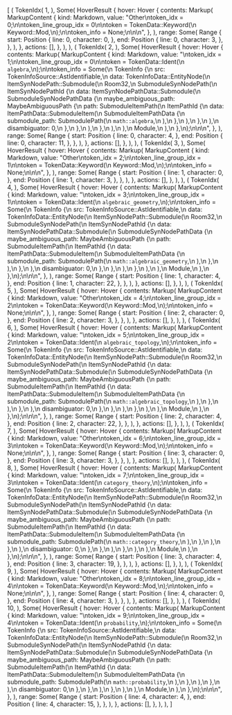 [
    (
        TokenIdx(
            1,
        ),
        Some(
            HoverResult {
                hover: Hover {
                    contents: Markup(
                        MarkupContent {
                            kind: Markdown,
                            value: "Other\ntoken_idx = 0;\n\ntoken_line_group_idx = 0\n\ntoken = TokenData::Keyword(\n    Keyword::Mod,\n);\n\ntoken_info = None;\n\n\n",
                        },
                    ),
                    range: Some(
                        Range {
                            start: Position {
                                line: 0,
                                character: 0,
                            },
                            end: Position {
                                line: 0,
                                character: 3,
                            },
                        },
                    ),
                },
                actions: [],
            },
        ),
    ),
    (
        TokenIdx(
            2,
        ),
        Some(
            HoverResult {
                hover: Hover {
                    contents: Markup(
                        MarkupContent {
                            kind: Markdown,
                            value: "\ntoken_idx = 1;\n\ntoken_line_group_idx = 0\n\ntoken = TokenData::Ident(\n    `algebra`,\n);\n\ntoken_info = Some(\n    TokenInfo {\n        src: TokenInfoSource::AstIdentifiable,\n        data: TokenInfoData::EntityNode(\n            ItemSynNodePath::Submodule(\n                Room32,\n                SubmoduleSynNodePath(\n                    ItemSynNodePathId {\n                        data: ItemSynNodePathData::Submodule(\n                            SubmoduleSynNodePathData {\n                                maybe_ambiguous_path: MaybeAmbiguousPath {\n                                    path: SubmoduleItemPath(\n                                        ItemPathId {\n                                            data: ItemPathData::SubmoduleItem(\n                                                SubmoduleItemPathData {\n                                                    submodule_path: SubmodulePath(\n                                                        `math::algebra`,\n                                                    ),\n                                                },\n                                            ),\n                                        },\n                                    ),\n                                    disambiguator: 0,\n                                },\n                            },\n                        ),\n                    },\n                ),\n            ),\n            Module,\n        ),\n    },\n);\n\n\n",
                        },
                    ),
                    range: Some(
                        Range {
                            start: Position {
                                line: 0,
                                character: 4,
                            },
                            end: Position {
                                line: 0,
                                character: 11,
                            },
                        },
                    ),
                },
                actions: [],
            },
        ),
    ),
    (
        TokenIdx(
            3,
        ),
        Some(
            HoverResult {
                hover: Hover {
                    contents: Markup(
                        MarkupContent {
                            kind: Markdown,
                            value: "Other\ntoken_idx = 2;\n\ntoken_line_group_idx = 1\n\ntoken = TokenData::Keyword(\n    Keyword::Mod,\n);\n\ntoken_info = None;\n\n\n",
                        },
                    ),
                    range: Some(
                        Range {
                            start: Position {
                                line: 1,
                                character: 0,
                            },
                            end: Position {
                                line: 1,
                                character: 3,
                            },
                        },
                    ),
                },
                actions: [],
            },
        ),
    ),
    (
        TokenIdx(
            4,
        ),
        Some(
            HoverResult {
                hover: Hover {
                    contents: Markup(
                        MarkupContent {
                            kind: Markdown,
                            value: "\ntoken_idx = 3;\n\ntoken_line_group_idx = 1\n\ntoken = TokenData::Ident(\n    `algebraic_geometry`,\n);\n\ntoken_info = Some(\n    TokenInfo {\n        src: TokenInfoSource::AstIdentifiable,\n        data: TokenInfoData::EntityNode(\n            ItemSynNodePath::Submodule(\n                Room32,\n                SubmoduleSynNodePath(\n                    ItemSynNodePathId {\n                        data: ItemSynNodePathData::Submodule(\n                            SubmoduleSynNodePathData {\n                                maybe_ambiguous_path: MaybeAmbiguousPath {\n                                    path: SubmoduleItemPath(\n                                        ItemPathId {\n                                            data: ItemPathData::SubmoduleItem(\n                                                SubmoduleItemPathData {\n                                                    submodule_path: SubmodulePath(\n                                                        `math::algebraic_geometry`,\n                                                    ),\n                                                },\n                                            ),\n                                        },\n                                    ),\n                                    disambiguator: 0,\n                                },\n                            },\n                        ),\n                    },\n                ),\n            ),\n            Module,\n        ),\n    },\n);\n\n\n",
                        },
                    ),
                    range: Some(
                        Range {
                            start: Position {
                                line: 1,
                                character: 4,
                            },
                            end: Position {
                                line: 1,
                                character: 22,
                            },
                        },
                    ),
                },
                actions: [],
            },
        ),
    ),
    (
        TokenIdx(
            5,
        ),
        Some(
            HoverResult {
                hover: Hover {
                    contents: Markup(
                        MarkupContent {
                            kind: Markdown,
                            value: "Other\ntoken_idx = 4;\n\ntoken_line_group_idx = 2\n\ntoken = TokenData::Keyword(\n    Keyword::Mod,\n);\n\ntoken_info = None;\n\n\n",
                        },
                    ),
                    range: Some(
                        Range {
                            start: Position {
                                line: 2,
                                character: 0,
                            },
                            end: Position {
                                line: 2,
                                character: 3,
                            },
                        },
                    ),
                },
                actions: [],
            },
        ),
    ),
    (
        TokenIdx(
            6,
        ),
        Some(
            HoverResult {
                hover: Hover {
                    contents: Markup(
                        MarkupContent {
                            kind: Markdown,
                            value: "\ntoken_idx = 5;\n\ntoken_line_group_idx = 2\n\ntoken = TokenData::Ident(\n    `algebraic_topology`,\n);\n\ntoken_info = Some(\n    TokenInfo {\n        src: TokenInfoSource::AstIdentifiable,\n        data: TokenInfoData::EntityNode(\n            ItemSynNodePath::Submodule(\n                Room32,\n                SubmoduleSynNodePath(\n                    ItemSynNodePathId {\n                        data: ItemSynNodePathData::Submodule(\n                            SubmoduleSynNodePathData {\n                                maybe_ambiguous_path: MaybeAmbiguousPath {\n                                    path: SubmoduleItemPath(\n                                        ItemPathId {\n                                            data: ItemPathData::SubmoduleItem(\n                                                SubmoduleItemPathData {\n                                                    submodule_path: SubmodulePath(\n                                                        `math::algebraic_topology`,\n                                                    ),\n                                                },\n                                            ),\n                                        },\n                                    ),\n                                    disambiguator: 0,\n                                },\n                            },\n                        ),\n                    },\n                ),\n            ),\n            Module,\n        ),\n    },\n);\n\n\n",
                        },
                    ),
                    range: Some(
                        Range {
                            start: Position {
                                line: 2,
                                character: 4,
                            },
                            end: Position {
                                line: 2,
                                character: 22,
                            },
                        },
                    ),
                },
                actions: [],
            },
        ),
    ),
    (
        TokenIdx(
            7,
        ),
        Some(
            HoverResult {
                hover: Hover {
                    contents: Markup(
                        MarkupContent {
                            kind: Markdown,
                            value: "Other\ntoken_idx = 6;\n\ntoken_line_group_idx = 3\n\ntoken = TokenData::Keyword(\n    Keyword::Mod,\n);\n\ntoken_info = None;\n\n\n",
                        },
                    ),
                    range: Some(
                        Range {
                            start: Position {
                                line: 3,
                                character: 0,
                            },
                            end: Position {
                                line: 3,
                                character: 3,
                            },
                        },
                    ),
                },
                actions: [],
            },
        ),
    ),
    (
        TokenIdx(
            8,
        ),
        Some(
            HoverResult {
                hover: Hover {
                    contents: Markup(
                        MarkupContent {
                            kind: Markdown,
                            value: "\ntoken_idx = 7;\n\ntoken_line_group_idx = 3\n\ntoken = TokenData::Ident(\n    `category_theory`,\n);\n\ntoken_info = Some(\n    TokenInfo {\n        src: TokenInfoSource::AstIdentifiable,\n        data: TokenInfoData::EntityNode(\n            ItemSynNodePath::Submodule(\n                Room32,\n                SubmoduleSynNodePath(\n                    ItemSynNodePathId {\n                        data: ItemSynNodePathData::Submodule(\n                            SubmoduleSynNodePathData {\n                                maybe_ambiguous_path: MaybeAmbiguousPath {\n                                    path: SubmoduleItemPath(\n                                        ItemPathId {\n                                            data: ItemPathData::SubmoduleItem(\n                                                SubmoduleItemPathData {\n                                                    submodule_path: SubmodulePath(\n                                                        `math::category_theory`,\n                                                    ),\n                                                },\n                                            ),\n                                        },\n                                    ),\n                                    disambiguator: 0,\n                                },\n                            },\n                        ),\n                    },\n                ),\n            ),\n            Module,\n        ),\n    },\n);\n\n\n",
                        },
                    ),
                    range: Some(
                        Range {
                            start: Position {
                                line: 3,
                                character: 4,
                            },
                            end: Position {
                                line: 3,
                                character: 19,
                            },
                        },
                    ),
                },
                actions: [],
            },
        ),
    ),
    (
        TokenIdx(
            9,
        ),
        Some(
            HoverResult {
                hover: Hover {
                    contents: Markup(
                        MarkupContent {
                            kind: Markdown,
                            value: "Other\ntoken_idx = 8;\n\ntoken_line_group_idx = 4\n\ntoken = TokenData::Keyword(\n    Keyword::Mod,\n);\n\ntoken_info = None;\n\n\n",
                        },
                    ),
                    range: Some(
                        Range {
                            start: Position {
                                line: 4,
                                character: 0,
                            },
                            end: Position {
                                line: 4,
                                character: 3,
                            },
                        },
                    ),
                },
                actions: [],
            },
        ),
    ),
    (
        TokenIdx(
            10,
        ),
        Some(
            HoverResult {
                hover: Hover {
                    contents: Markup(
                        MarkupContent {
                            kind: Markdown,
                            value: "\ntoken_idx = 9;\n\ntoken_line_group_idx = 4\n\ntoken = TokenData::Ident(\n    `probability`,\n);\n\ntoken_info = Some(\n    TokenInfo {\n        src: TokenInfoSource::AstIdentifiable,\n        data: TokenInfoData::EntityNode(\n            ItemSynNodePath::Submodule(\n                Room32,\n                SubmoduleSynNodePath(\n                    ItemSynNodePathId {\n                        data: ItemSynNodePathData::Submodule(\n                            SubmoduleSynNodePathData {\n                                maybe_ambiguous_path: MaybeAmbiguousPath {\n                                    path: SubmoduleItemPath(\n                                        ItemPathId {\n                                            data: ItemPathData::SubmoduleItem(\n                                                SubmoduleItemPathData {\n                                                    submodule_path: SubmodulePath(\n                                                        `math::probability`,\n                                                    ),\n                                                },\n                                            ),\n                                        },\n                                    ),\n                                    disambiguator: 0,\n                                },\n                            },\n                        ),\n                    },\n                ),\n            ),\n            Module,\n        ),\n    },\n);\n\n\n",
                        },
                    ),
                    range: Some(
                        Range {
                            start: Position {
                                line: 4,
                                character: 4,
                            },
                            end: Position {
                                line: 4,
                                character: 15,
                            },
                        },
                    ),
                },
                actions: [],
            },
        ),
    ),
]